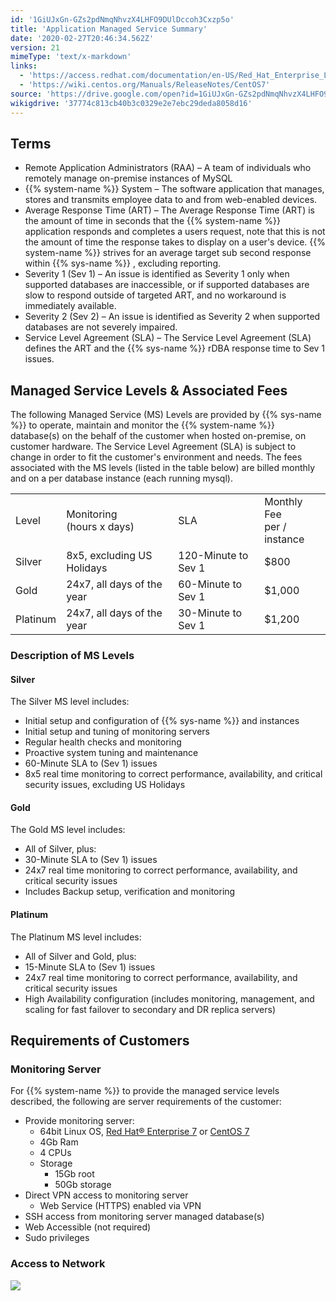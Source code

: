 ```yaml
---
id: '1GiUJxGn-GZs2pdNmqNhvzX4LHFO9DUlDccoh3Cxzp5o'
title: 'Application Managed Service Summary'
date: '2020-02-27T20:46:34.562Z'
version: 21
mimeType: 'text/x-markdown'
links:
  - 'https://access.redhat.com/documentation/en-US/Red_Hat_Enterprise_Linux/7/index.html'
  - 'https://wiki.centos.org/Manuals/ReleaseNotes/CentOS7'
source: 'https://drive.google.com/open?id=1GiUJxGn-GZs2pdNmqNhvzX4LHFO9DUlDccoh3Cxzp5o'
wikigdrive: '37774c813cb40b3c0329e2e7ebc29deda8058d16'
---
```

## Terms

* Remote Application Administrators (RAA) – A team of individuals who remotely manage on-premise instances of MySQL
* {{% system-name %}} System – The software application that manages, stores and transmits employee data to and from web-enabled devices.
* Average Response Time (ART) – The Average Response Time (ART) is the amount of time in seconds that the {{% system-name %}} application responds and completes a users request, note that this is not the amount of time the response takes to display on a user's device. {{% system-name %}} strives for an average target sub second response within {{% sys-name %}} , excluding reporting.
* Severity 1 (Sev 1) – An issue is identified as Severity 1 only when supported databases are inaccessible, or if supported databases are slow to respond outside of targeted ART, and no workaround is immediately available.
* Severity 2 (Sev 2) – An issue is identified as Severity 2 when supported databases are not severely impaired.
* Service Level Agreement (SLA) – The Service Level Agreement (SLA) defines the ART and the {{% sys-name %}} rDBA response time to Sev 1 issues.

## Managed Service Levels & Associated Fees

The following Managed Service (MS) Levels are provided by {{% sys-name %}} to operate, maintain and monitor the {{% system-name %}} database(s) on the behalf of the customer when hosted on-premise, on customer hardware. The Service Level Agreement (SLA) is subject to change in order to fit the customer's environment and needs. The fees associated with the MS levels (listed in the table below) are billed monthly and on a per database instance (each running mysql).
<table>
<tr>
<td>Level</td>
<td>Monitoring<br />
(hours x days)</td>
<td>SLA</td>
<td>Monthly Fee<br />
per / instance</td>
</tr>
<tr>
<td>Silver</td>
<td>8x5, excluding US Holidays</td>
<td>120-Minute to Sev 1</td>
<td>$800</td>
</tr>
<tr>
<td>Gold</td>
<td>24x7, all days of the year</td>
<td>60-Minute to Sev 1</td>
<td>$1,000</td>
</tr>
<tr>
<td>Platinum</td>
<td>24x7, all days of the year</td>
<td>30-Minute to Sev 1</td>
<td>$1,200</td>
</tr>
</table>

### Description of MS Levels

#### Silver

The Silver MS level includes:

* Initial setup and configuration of {{% sys-name %}} and instances
* Initial setup and tuning of monitoring servers
* Regular health checks and monitoring
* Proactive system tuning and maintenance
* 60-Minute SLA to (Sev 1) issues
* 8x5 real time monitoring to correct performance, availability, and critical security issues, excluding US Holidays

#### Gold

The Gold MS level includes:

* All of Silver, plus:
* 30-Minute SLA to (Sev 1) issues
* 24x7 real time monitoring to correct performance, availability, and critical security issues
* Includes Backup setup, verification and monitoring

#### Platinum

The Platinum MS level includes:

* All of Silver and Gold, plus:
* 15-Minute SLA to (Sev 1) issues
* 24x7 real time monitoring to correct performance, availability, and critical security issues
* High Availability configuration (includes monitoring, management, and scaling for fast failover to secondary and DR replica servers)

## Requirements of Customers

### Monitoring Server

For {{% system-name %}} to provide the managed service levels described, the following are server requirements of the customer:

* Provide monitoring server:
    * 64bit Linux OS, [Red Hat® Enterprise 7](https://access.redhat.com/documentation/en-US/Red_Hat_Enterprise_Linux/7/index.html) or [CentOS 7](https://wiki.centos.org/Manuals/ReleaseNotes/CentOS7)
    * 4Gb Ram
    * 4 CPUs
    * Storage
        * 15Gb root
        * 50Gb storage
* Direct VPN access to monitoring server
    * Web Service (HTTPS) enabled via VPN
* SSH access from monitoring server managed database(s)
* Web Accessible (not required)
* Sudo privileges

### Access to Network

![](../application-managed-service-summary.assets/5435dad1898d9a7c925ab725e2970f57.png)
